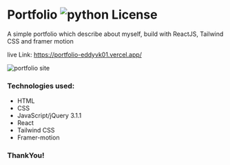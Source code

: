 # Portfolio ![python License](https://img.shields.io/badge/MADE%20WITH-ReactJS-blue.svg)

A simple portfolio which describe about myself, build with ReactJS, Tailwind CSS and framer motion

live Link: https://portfolio-eddyvk01.vercel.app/

![portfolio site](https://user-images.githubusercontent.com/105595540/217457449-afe6b998-edc0-46be-8a82-72546b419b2d.jpg)

### Technologies used:
* HTML
* CSS
* JavaScript/jQuery 3.1.1
* React
* Tailwind CSS
* Framer-motion

### ThankYou!

